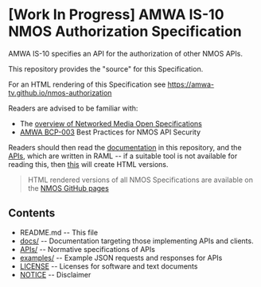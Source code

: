 # \[Work In Progress\] AMWA IS-10 NMOS Authorization Specification

AMWA IS-10 specifies an API for the authorization of other NMOS APIs. 

This repository provides the "source" for this Specification.

For an HTML rendering of this Specification see <https://amwa-tv.github.io/nmos-authorization>

Readers are advised to be familiar with:

- The [overview of Networked Media Open Specifications](https://amwa-tv.github.io/nmos)
- [AMWA BCP-003](https://amwa-tv.github.io/nmos-api-security) Best Practices for NMOS API Security

Readers should then read the [documentation](docs/) in this repository, and the [APIs](APIs/), which are written in RAML -- if a suitable tool is not available for reading this, then [this](APIs/generateHTML) will create HTML versions.

> HTML rendered versions of all NMOS Specifications are available on the [NMOS GitHub pages](https://amwa-tv.github.io/nmos)

## Contents

- README.md -- This file
- [docs/](docs/) -- Documentation targeting those implementing APIs and clients.
- [APIs/](APIs/) -- Normative specifications of APIs
- [examples/](examples/) -- Example JSON requests and responses for APIs
- [LICENSE](LICENSE) -- Licenses for software and text documents
- [NOTICE](NOTICE) -- Disclaimer
